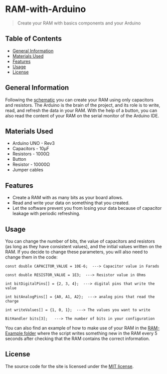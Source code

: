 # RAM-with-Arduino
> Create your RAM with basics components and your Arduino

## Table of Contents
* [General Information](#general-information)
* [Materials Used](#materials-used)
* [Features](#features)
* [Usage](#usage)
* [License](#license)


## General Information
Following the [schematic](Schematic.pdf) you can create your RAM using only capacitors and resistors. The Arduino is the brain of the project, and its role is to write, read, and refresh the data in your RAM. With the help of a button, you can also read the content of your RAM on the serial monitor of the Arduino IDE.


## Materials Used
- Arduino UNO - Rev3
- Capacitors - 10μF
- Resistors - 1000Ω
- Button
- Resistor - 10000Ω
- Jumper cables


## Features
- Create a RAM with as many bits as your board allows.
- Read and write your data on something that you created.
- Let the software prevent you from losing your data because of capacitor leakage with periodic refreshing.


## Usage
You can change the number of bits, the value of capacitors and resistors (as long as they have consistent values), and the initial values written on the RAM.
If you decide to change these parameters, you will also need to change them in the code:

```
const double CAPACITOR_VALUE = 10E-6;  ---> Capacitor value in Farads

const double RESISTOR_VALUE = 1E3;  ---> Resistor value in Ohms

int bitDigitalPins[] = {2, 3, 4};  ---> digital pins that write the value

int bitAnalogPins[] = {A0, A1, A2};  ---> analog pins that read the charge

int writeValues[] = {1, 0, 1};  ---> The values you want to write

BitHandler bits[3];   ---> The number of bits in your configuration
```

You can also find an example of how to make use of your RAM in the [RAM-Example folder](RAM-Example) where the script writes something new in the RAM every 5 seconds after checking that the RAM contains the correct information.


## License
The source code for the site is licensed under the [MIT license](LICENSE).
